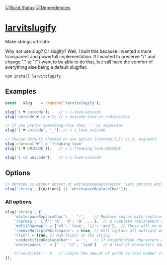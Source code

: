 [![Build Status](https://travis-ci.org/larvit/larvitslugify.svg?branch=master)](https://travis-ci.org/larvit/larvitslugify) [![Dependencies](https://david-dm.org/larvit/larvitslugify.svg)](https://david-dm.org/larvit/larvitslugify.svg)

# [larvitslugify](https://github.com/larvit/larvitslugify)

Make strings url-safe.

Why not use slug? Or slugify? Well, I built this because I wanted a more transparent and powerfull implementation. If I wanted to preserve "/" and change "." to ":" I want to be able to do that, but still have the comfort of everything else being a default slugifier.

```
npm install larvitslugify
```

## Examples

```javascript
const	slug	= require('larvitslugify');

slug('i ♥ unicode');	// > i-love-unicode
slug('unicode ♥ is ☢');	// > unicode-love-is-radioactive

// If you prefer something else then `-` as seperator
slug('i ♥ unicode', '_'); // > i_love_unicode

// Change default charmap or use option {charmap:{…}} as 2. argument
slug.charmap['♥'] = 'freaking love'
slug('I ♥ UNICODE'));	// > I-freaking-love-UNICODE

slug('i <3 unicode');	// > i-love-unicode
```

## Options

```javascript
// Options is either object or whitespaceReplaceChar (sets options.whitespaceReplaceChar)
slug('string', [{options} || 'whitespaceReplaceChar']);
```

### All options

```javascript
slug('string', {
	'whitespaceReplaceChar':	'-',	// Replace spaces with replacement
	'charmap':	{'Å': 'A', 'Ö': 'O' ... },	// A complete replacement of the charmap. All characters not in the map will be replaced by the unidentifiedReplaceChar
	'multiCharmap':	= {'<3': 'love', '||': 'and'},	// These will be matched before the single chars, also a complete replacement
	'removeMultipleWhitespace':	= true,	// Will replace all multiple whitespaces with a single one
	'trim':	= true,	// Run trim() on the string
	'unidentifiedReplaceChar':	= '',	// If unidentified characters are found they are replaced with this string
	'whitespaces':	= [' ', '\t', '\xa0']	// A list of characters identified as whitespaces

	//'wordLimit':	5	// Limits the amount of words to this number (Currently not supported)
});
```
